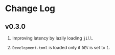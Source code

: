 # Change Log

## v0.3.0

1. Improving latency by lazily loading `jill`.

2. `Development.toml` is loaded only if `DEV` is set to `1`.
